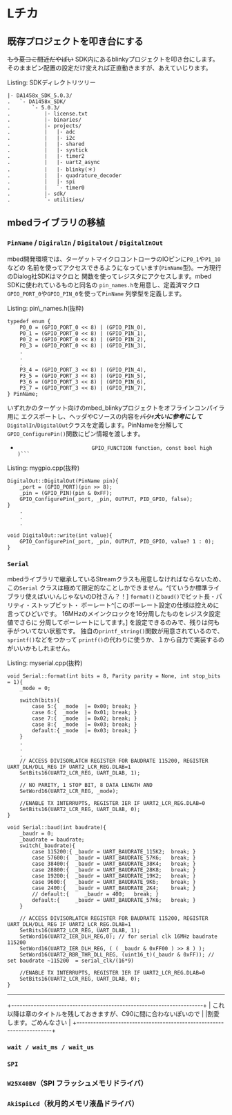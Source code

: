# Lチカ
## 既存プロジェクトを叩き台にする
~~もう夏コミ間近だやばい~~ SDK内にあるblinkyプロジェクトを叩き台にします。
そのままピン配置の設定だけ変えれば正直動きますが、あえていじります。

Listing: SDKディレクトリツリー

```
|- DA1458x_SDK_5.0.3/
.   `- DA1458x_SDK/
.       `- 5.0.3/
.           |- license.txt
.           |- binaries/
.           |- projects/
.           |   |- adc
.           |   |- i2c
.           |   |- shared
.           |   |- systick
.           |   |- timer2
.           |   |- uart2_async
.           |   |- blinky(＊)
.           |   |- quadrature_decoder
.           |   |- spi
.           |   `- timer0
.           |- sdk/
.           `- utilities/
```

## mbedライブラリの移植
### `PinName` / `DigiralIn` / `DigitalOut` / `DigitalInOut`
mbed開発環境では、ターゲットマイクロコントローラのIOピンに`P0_1`や`P1_10`などの
名前を使ってアクセスできるようになっています(`PinName`型)。一方現行のDialog社SDKはマクロと
関数を使ってレジスタにアクセスします。mbed SDKに使われているものと同名の
`pin_names.h`を用意し、定義済マクロ`GPIO_PORT_0`や`GPIO_PIN_0`を使って`PinName`
列挙型を定義します。

Listing: pin\\\_names.h(抜粋)

```{#lst:pin_names_h .cpp .numberLines numbers="left"}
typedef enum {
    P0_0 = (GPIO_PORT_0 << 8) | (GPIO_PIN_0),
    P0_1 = (GPIO_PORT_0 << 8) | (GPIO_PIN_1),
    P0_2 = (GPIO_PORT_0 << 8) | (GPIO_PIN_2),
    P0_3 = (GPIO_PORT_0 << 8) | (GPIO_PIN_3),
    .
    .
    .
    P3_4 = (GPIO_PORT_3 << 8) | (GPIO_PIN_4),
    P3_5 = (GPIO_PORT_3 << 8) | (GPIO_PIN_5),
    P3_6 = (GPIO_PORT_3 << 8) | (GPIO_PIN_6),
    P3_7 = (GPIO_PORT_3 << 8) | (GPIO_PIN_7),
} PinName;
```

いずれかのターゲット向けのmbed_blinkyプロジェクトをオフラインコンパイラ用に
エクスポートし、ヘッダやCソースの内容を~~パクr~~_**大いに参考にして**_
`DigitalIn`/`DigitalOut`クラスを定義します。PinNameを分解して
`GPIO_ConfigurePin()`関数にピン情報を渡します。

* ```void GPIO_ConfigurePin( GPIO_PORT port, GPIO_PIN pin, GPIO_PUPD mode,
                          GPIO_FUNCTION function, const bool high )```

Listing: mygpio.cpp(抜粋)

```{#lst:mygpio_cpp .cpp .numberLines numbers="left"}
DigitalOut::DigitalOut(PinName pin){
    _port = (GPIO_PORT)(pin >> 8);
    _pin = (GPIO_PIN)(pin & 0xFF);
    GPIO_ConfigurePin(_port, _pin, OUTPUT, PID_GPIO, false);
}
    .
    .
    .

void DigitalOut::write(int value){
    GPIO_ConfigurePin(_port, _pin, OUTPUT, PID_GPIO, value? 1 : 0);
}
```

### `Serial`
mbedライブラリで継承しているStreamクラスも用意しなければならないため、この`Serial`
クラスは極めて限定的なことしかできません。^[ていうか標準ライブラリ使えばいいんじゃないのD社さん？！]
`format()`と`baud()`でビット長・パリティ・ストップビット・
ボーレート^[このボーレート設定の仕様は控えめに言ってひどいです。
16MHzのメインクロックを16分周したものをレジスタ設定値でさらに
分周してボーレートにしてます。]
を設定できるのみで、残りは何も手がついてない状態です。
独自の`printf_string()`関数が用意されているので、`sprintf()`などをつかって
`printf()`の代わりに使うか、１から自力で実装するのがいいかもしれません。

Listing: myserial.cpp(抜粋)
```{#lst:myserial_cpp .cpp .numberLines numbers="left"}
void Serial::format(int bits = 8, Parity parity = None, int stop_bits = 1){
    _mode = 0;

    switch(bits){
        case 5:{  _mode  |= 0x00; break; }
        case 6:{  _mode  |= 0x01; break; }
        case 7:{  _mode  |= 0x02; break; }
        case 8:{  _mode  |= 0x03; break; }
        default:{ _mode  |= 0x03; break; }
    }
    .
    .
    .
    // ACCESS DIVISORLATCH REGISTER FOR BAUDRATE 115200, REGISTER UART_DLH/DLL_REG IF UART2_LCR_REG.DLAB=1
    SetBits16(UART2_LCR_REG, UART_DLAB, 1);

    // NO PARITY, 1 STOP BIT, 8 DATA LENGTH AND
    SetWord16(UART2_LCR_REG, _mode);

    //ENABLE TX INTERRUPTS, REGISTER IER IF UART2_LCR_REG.DLAB=0
    SetBits16(UART2_LCR_REG, UART_DLAB, 0);
}

void Serial::baud(int baudrate){
    _baudr = 0;
    _baudrate = baudrate;
    switch(_baudrate){
        case 115200:{ _baudr = UART_BAUDRATE_115K2;  break; }
        case 57600:{  _baudr = UART_BAUDRATE_57K6;   break; }
        case 38400:{  _baudr = UART_BAUDRATE_38K4;   break; }
        case 28800:{  _baudr = UART_BAUDRATE_28K8;   break; }
        case 19200:{  _baudr = UART_BAUDRATE_19K2;   break; }
        case 9600:{   _baudr = UART_BAUDRATE_9K6;    break; }
        case 2400:{   _baudr = UART_BAUDRATE_2K4;    break; }
        // default:{     _baudr = 400;   break; }
        default:{     _baudr = UART_BAUDRATE_57K6;   break; }
    }

    // ACCESS DIVISORLATCH REGISTER FOR BAUDRATE 115200, REGISTER UART_DLH/DLL_REG IF UART2_LCR_REG.DLAB=1
    SetBits16(UART2_LCR_REG, UART_DLAB, 1);
    SetWord16(UART2_IER_DLH_REG,0); // for serial clk 16MHz baudrate 115200
    SetWord16(UART2_IER_DLH_REG, ( ( _baudr & 0xFF00 ) >> 8 ) );
    SetWord16(UART2_RBR_THR_DLL_REG, (uint16_t)(_baudr & 0xFF)); // set baudrate ~115200  = serial_clk/(16*9)

    //ENABLE TX INTERRUPTS, REGISTER IER IF UART2_LCR_REG.DLAB=0
    SetBits16(UART2_LCR_REG, UART_DLAB, 0);
}

```
---

+---------------------------------------------------------------------+
| これ以降は章のタイトルを残しておきますが、C90に間に合わないぽいので |
|割愛します。ごめんなさい                                             |
+---------------------------------------------------------------------+

### `wait / wait_ms / wait_us`
### `SPI`
### `W25X40BV`（SPI フラッシュメモリドライバ）
### `AkiSpiLcd`（秋月的メモリ液晶ドライバ）

